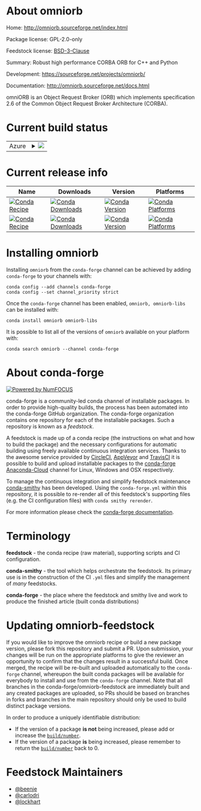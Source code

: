 About omniorb
=============

Home: http://omniorb.sourceforge.net/index.html

Package license: GPL-2.0-only

Feedstock license: [BSD-3-Clause](https://github.com/conda-forge/omniorb-feedstock/blob/master/LICENSE.txt)

Summary: Robust high performance CORBA ORB for C++ and Python

Development: https://sourceforge.net/projects/omniorb/

Documentation: http://omniorb.sourceforge.net/docs.html

omniORB is an Object Request Broker (ORB) which implements
specification 2.6 of the Common Object Request Broker Architecture
(CORBA).


Current build status
====================


<table>
    
  <tr>
    <td>Azure</td>
    <td>
      <details>
        <summary>
          <a href="https://dev.azure.com/conda-forge/feedstock-builds/_build/latest?definitionId=6439&branchName=master">
            <img src="https://dev.azure.com/conda-forge/feedstock-builds/_apis/build/status/omniorb-feedstock?branchName=master">
          </a>
        </summary>
        <table>
          <thead><tr><th>Variant</th><th>Status</th></tr></thead>
          <tbody><tr>
              <td>linux_64_python3.7.____73_pypy</td>
              <td>
                <a href="https://dev.azure.com/conda-forge/feedstock-builds/_build/latest?definitionId=6439&branchName=master">
                  <img src="https://dev.azure.com/conda-forge/feedstock-builds/_apis/build/status/omniorb-feedstock?branchName=master&jobName=linux&configuration=linux_64_python3.7.____73_pypy" alt="variant">
                </a>
              </td>
            </tr><tr>
              <td>linux_64_python3.7.____cpython</td>
              <td>
                <a href="https://dev.azure.com/conda-forge/feedstock-builds/_build/latest?definitionId=6439&branchName=master">
                  <img src="https://dev.azure.com/conda-forge/feedstock-builds/_apis/build/status/omniorb-feedstock?branchName=master&jobName=linux&configuration=linux_64_python3.7.____cpython" alt="variant">
                </a>
              </td>
            </tr><tr>
              <td>linux_64_python3.8.____cpython</td>
              <td>
                <a href="https://dev.azure.com/conda-forge/feedstock-builds/_build/latest?definitionId=6439&branchName=master">
                  <img src="https://dev.azure.com/conda-forge/feedstock-builds/_apis/build/status/omniorb-feedstock?branchName=master&jobName=linux&configuration=linux_64_python3.8.____cpython" alt="variant">
                </a>
              </td>
            </tr><tr>
              <td>linux_64_python3.9.____cpython</td>
              <td>
                <a href="https://dev.azure.com/conda-forge/feedstock-builds/_build/latest?definitionId=6439&branchName=master">
                  <img src="https://dev.azure.com/conda-forge/feedstock-builds/_apis/build/status/omniorb-feedstock?branchName=master&jobName=linux&configuration=linux_64_python3.9.____cpython" alt="variant">
                </a>
              </td>
            </tr><tr>
              <td>linux_ppc64le_python3.7.____73_pypy</td>
              <td>
                <a href="https://dev.azure.com/conda-forge/feedstock-builds/_build/latest?definitionId=6439&branchName=master">
                  <img src="https://dev.azure.com/conda-forge/feedstock-builds/_apis/build/status/omniorb-feedstock?branchName=master&jobName=linux&configuration=linux_ppc64le_python3.7.____73_pypy" alt="variant">
                </a>
              </td>
            </tr><tr>
              <td>linux_ppc64le_python3.7.____cpython</td>
              <td>
                <a href="https://dev.azure.com/conda-forge/feedstock-builds/_build/latest?definitionId=6439&branchName=master">
                  <img src="https://dev.azure.com/conda-forge/feedstock-builds/_apis/build/status/omniorb-feedstock?branchName=master&jobName=linux&configuration=linux_ppc64le_python3.7.____cpython" alt="variant">
                </a>
              </td>
            </tr><tr>
              <td>linux_ppc64le_python3.8.____cpython</td>
              <td>
                <a href="https://dev.azure.com/conda-forge/feedstock-builds/_build/latest?definitionId=6439&branchName=master">
                  <img src="https://dev.azure.com/conda-forge/feedstock-builds/_apis/build/status/omniorb-feedstock?branchName=master&jobName=linux&configuration=linux_ppc64le_python3.8.____cpython" alt="variant">
                </a>
              </td>
            </tr><tr>
              <td>linux_ppc64le_python3.9.____cpython</td>
              <td>
                <a href="https://dev.azure.com/conda-forge/feedstock-builds/_build/latest?definitionId=6439&branchName=master">
                  <img src="https://dev.azure.com/conda-forge/feedstock-builds/_apis/build/status/omniorb-feedstock?branchName=master&jobName=linux&configuration=linux_ppc64le_python3.9.____cpython" alt="variant">
                </a>
              </td>
            </tr><tr>
              <td>osx_64_python3.7.____73_pypy</td>
              <td>
                <a href="https://dev.azure.com/conda-forge/feedstock-builds/_build/latest?definitionId=6439&branchName=master">
                  <img src="https://dev.azure.com/conda-forge/feedstock-builds/_apis/build/status/omniorb-feedstock?branchName=master&jobName=osx&configuration=osx_64_python3.7.____73_pypy" alt="variant">
                </a>
              </td>
            </tr><tr>
              <td>osx_64_python3.7.____cpython</td>
              <td>
                <a href="https://dev.azure.com/conda-forge/feedstock-builds/_build/latest?definitionId=6439&branchName=master">
                  <img src="https://dev.azure.com/conda-forge/feedstock-builds/_apis/build/status/omniorb-feedstock?branchName=master&jobName=osx&configuration=osx_64_python3.7.____cpython" alt="variant">
                </a>
              </td>
            </tr><tr>
              <td>osx_64_python3.8.____cpython</td>
              <td>
                <a href="https://dev.azure.com/conda-forge/feedstock-builds/_build/latest?definitionId=6439&branchName=master">
                  <img src="https://dev.azure.com/conda-forge/feedstock-builds/_apis/build/status/omniorb-feedstock?branchName=master&jobName=osx&configuration=osx_64_python3.8.____cpython" alt="variant">
                </a>
              </td>
            </tr><tr>
              <td>osx_64_python3.9.____cpython</td>
              <td>
                <a href="https://dev.azure.com/conda-forge/feedstock-builds/_build/latest?definitionId=6439&branchName=master">
                  <img src="https://dev.azure.com/conda-forge/feedstock-builds/_apis/build/status/omniorb-feedstock?branchName=master&jobName=osx&configuration=osx_64_python3.9.____cpython" alt="variant">
                </a>
              </td>
            </tr><tr>
              <td>win_64_python3.7.____cpython</td>
              <td>
                <a href="https://dev.azure.com/conda-forge/feedstock-builds/_build/latest?definitionId=6439&branchName=master">
                  <img src="https://dev.azure.com/conda-forge/feedstock-builds/_apis/build/status/omniorb-feedstock?branchName=master&jobName=win&configuration=win_64_python3.7.____cpython" alt="variant">
                </a>
              </td>
            </tr><tr>
              <td>win_64_python3.8.____cpython</td>
              <td>
                <a href="https://dev.azure.com/conda-forge/feedstock-builds/_build/latest?definitionId=6439&branchName=master">
                  <img src="https://dev.azure.com/conda-forge/feedstock-builds/_apis/build/status/omniorb-feedstock?branchName=master&jobName=win&configuration=win_64_python3.8.____cpython" alt="variant">
                </a>
              </td>
            </tr><tr>
              <td>win_64_python3.9.____cpython</td>
              <td>
                <a href="https://dev.azure.com/conda-forge/feedstock-builds/_build/latest?definitionId=6439&branchName=master">
                  <img src="https://dev.azure.com/conda-forge/feedstock-builds/_apis/build/status/omniorb-feedstock?branchName=master&jobName=win&configuration=win_64_python3.9.____cpython" alt="variant">
                </a>
              </td>
            </tr>
          </tbody>
        </table>
      </details>
    </td>
  </tr>
</table>

Current release info
====================

| Name | Downloads | Version | Platforms |
| --- | --- | --- | --- |
| [![Conda Recipe](https://img.shields.io/badge/recipe-omniorb-green.svg)](https://anaconda.org/conda-forge/omniorb) | [![Conda Downloads](https://img.shields.io/conda/dn/conda-forge/omniorb.svg)](https://anaconda.org/conda-forge/omniorb) | [![Conda Version](https://img.shields.io/conda/vn/conda-forge/omniorb.svg)](https://anaconda.org/conda-forge/omniorb) | [![Conda Platforms](https://img.shields.io/conda/pn/conda-forge/omniorb.svg)](https://anaconda.org/conda-forge/omniorb) |
| [![Conda Recipe](https://img.shields.io/badge/recipe-omniorb--libs-green.svg)](https://anaconda.org/conda-forge/omniorb-libs) | [![Conda Downloads](https://img.shields.io/conda/dn/conda-forge/omniorb-libs.svg)](https://anaconda.org/conda-forge/omniorb-libs) | [![Conda Version](https://img.shields.io/conda/vn/conda-forge/omniorb-libs.svg)](https://anaconda.org/conda-forge/omniorb-libs) | [![Conda Platforms](https://img.shields.io/conda/pn/conda-forge/omniorb-libs.svg)](https://anaconda.org/conda-forge/omniorb-libs) |

Installing omniorb
==================

Installing `omniorb` from the `conda-forge` channel can be achieved by adding `conda-forge` to your channels with:

```
conda config --add channels conda-forge
conda config --set channel_priority strict
```

Once the `conda-forge` channel has been enabled, `omniorb, omniorb-libs` can be installed with:

```
conda install omniorb omniorb-libs
```

It is possible to list all of the versions of `omniorb` available on your platform with:

```
conda search omniorb --channel conda-forge
```


About conda-forge
=================

[![Powered by NumFOCUS](https://img.shields.io/badge/powered%20by-NumFOCUS-orange.svg?style=flat&colorA=E1523D&colorB=007D8A)](http://numfocus.org)

conda-forge is a community-led conda channel of installable packages.
In order to provide high-quality builds, the process has been automated into the
conda-forge GitHub organization. The conda-forge organization contains one repository
for each of the installable packages. Such a repository is known as a *feedstock*.

A feedstock is made up of a conda recipe (the instructions on what and how to build
the package) and the necessary configurations for automatic building using freely
available continuous integration services. Thanks to the awesome service provided by
[CircleCI](https://circleci.com/), [AppVeyor](https://www.appveyor.com/)
and [TravisCI](https://travis-ci.com/) it is possible to build and upload installable
packages to the [conda-forge](https://anaconda.org/conda-forge)
[Anaconda-Cloud](https://anaconda.org/) channel for Linux, Windows and OSX respectively.

To manage the continuous integration and simplify feedstock maintenance
[conda-smithy](https://github.com/conda-forge/conda-smithy) has been developed.
Using the ``conda-forge.yml`` within this repository, it is possible to re-render all of
this feedstock's supporting files (e.g. the CI configuration files) with ``conda smithy rerender``.

For more information please check the [conda-forge documentation](https://conda-forge.org/docs/).

Terminology
===========

**feedstock** - the conda recipe (raw material), supporting scripts and CI configuration.

**conda-smithy** - the tool which helps orchestrate the feedstock.
                   Its primary use is in the construction of the CI ``.yml`` files
                   and simplify the management of *many* feedstocks.

**conda-forge** - the place where the feedstock and smithy live and work to
                  produce the finished article (built conda distributions)


Updating omniorb-feedstock
==========================

If you would like to improve the omniorb recipe or build a new
package version, please fork this repository and submit a PR. Upon submission,
your changes will be run on the appropriate platforms to give the reviewer an
opportunity to confirm that the changes result in a successful build. Once
merged, the recipe will be re-built and uploaded automatically to the
`conda-forge` channel, whereupon the built conda packages will be available for
everybody to install and use from the `conda-forge` channel.
Note that all branches in the conda-forge/omniorb-feedstock are
immediately built and any created packages are uploaded, so PRs should be based
on branches in forks and branches in the main repository should only be used to
build distinct package versions.

In order to produce a uniquely identifiable distribution:
 * If the version of a package **is not** being increased, please add or increase
   the [``build/number``](https://docs.conda.io/projects/conda-build/en/latest/resources/define-metadata.html#build-number-and-string).
 * If the version of a package **is** being increased, please remember to return
   the [``build/number``](https://docs.conda.io/projects/conda-build/en/latest/resources/define-metadata.html#build-number-and-string)
   back to 0.

Feedstock Maintainers
=====================

* [@beenje](https://github.com/beenje/)
* [@carlodri](https://github.com/carlodri/)
* [@lockhart](https://github.com/lockhart/)


